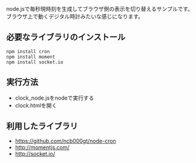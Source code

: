 node.jsで毎秒現時刻を生成してブラウザ側の表示を切り替えるサンプルです。
ブラウザ上で動くデジタル時計みたいな感じになります。

## 必要なライブラリのインストール
```
npm install cron
npm install moment
npm install socket.io
```

## 実行方法
 - clock_node.jsをnodeで実行する
 - clock.htmlを開く

## 利用したライブラリ
 - https://github.com/ncb000gt/node-cron
 - http://momentjs.com/
 - http://socket.io/
